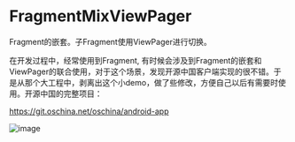 # FragmentMixViewPager
Fragment的嵌套。子Fragment使用ViewPager进行切换。
   
   在开发过程中，经常使用到Fragment, 有时候会涉及到Fragment的嵌套和ViewPager的联合使用，对于这个场景，发现开源中国客户端实现的很不错。于是从那个大工程中，剥离出这个小demo，做了些修改，方便自己以后有需要时使用。开源中国的完整项目：
   
   https://git.oschina.net/oschina/android-app
   
   ![image](https://github.com/weijianfeng/FragmentMixViewPager/blob/master/readme.gif) 
